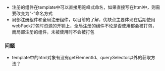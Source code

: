 - 注册的组件在template中可以直接用驼峰式命名，如果直接写在html中，则需要改变为“-”命名方式
- 局部注册组件和全局注册组件，以目前的了解，优缺点主要体现在后期使用webPack打包时资源的开销上，全局注册的组件不论是否使用都会被打包，而局部注册的组件，未被使用时不会被打包

### 问题
- template中的html对象有没有getElementId、querySelector以外的获取方法？